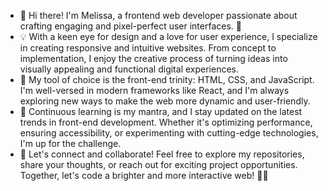 - 👋 Hi there! I'm Melissa, a frontend web developer passionate about crafting engaging and pixel-perfect user interfaces. 🚀
- 💡 With a keen eye for design and a love for user experience, I specialize in creating responsive and intuitive websites. From concept to implementation, I enjoy the creative process of turning ideas into visually appealing and functional digital experiences.
- 🌈 My tool of choice is the front-end trinity: HTML, CSS, and JavaScript. I'm well-versed in modern frameworks like React, and I'm always exploring new ways to make the web more dynamic and user-friendly.
- 🚀 Continuous learning is my mantra, and I stay updated on the latest trends in front-end development. Whether it's optimizing performance, ensuring accessibility, or experimenting with cutting-edge technologies, I'm up for the challenge.
- 🔗 Let's connect and collaborate! Feel free to explore my repositories, share your thoughts, or reach out for exciting project opportunities. Together, let's code a brighter and more interactive web! 🚀✨
